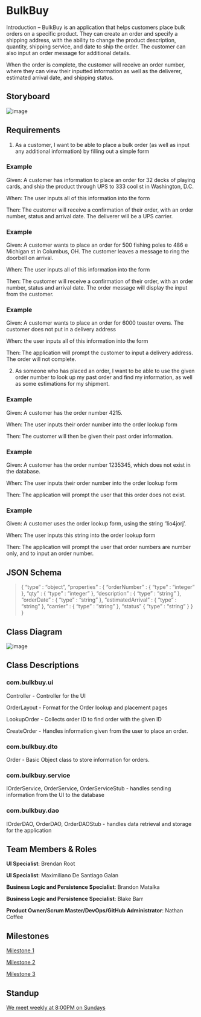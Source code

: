 # BulkBuy

Introduction – BulkBuy is an application that helps customers place bulk orders on a specific product. They can create an order and specify a shipping address, with the ability to change the product description, quantity, shipping service, and date to ship the order. The customer can also input an order message for additional details. 

When the order is complete, the customer will receive an order number, where they can view their inputted information as well as the deliverer, estimated arrival date, and shipping status. 

## Storyboard

![image](https://user-images.githubusercontent.com/35185334/133005410-e66d3918-ae9f-4dfc-aa80-6890055cd98c.png)



## Requirements

1. As a customer, I want to be able to place a bulk order (as well as input any additional information) by filling out a simple form 

### Example

Given: A customer has information to place an order for 32 decks of playing cards, and ship the product through UPS to 333 cool st in Washington, D.C. 

When: The user inputs all of this information into the form 

Then: The customer will receive a confirmation of their order, with an order number, status and arrival date. The deliverer will be a UPS carrier. 


### Example

Given: A customer wants to place an order for 500 fishing poles to 486 e Michigan st in Columbus, OH. The customer leaves a message to ring the doorbell on arrival. 

When: The user inputs all of this information into the form 

Then: The customer will receive a confirmation of their order, with an order number, status and arrival date. The order message will display the input from the customer. 

 
 ### Example

Given: A customer wants to place an order for 6000 toaster ovens. The customer does not put in a delivery address 

When: the user inputs all of this information into the form 

Then: The application will prompt the customer to input a delivery address. The order will not complete. 


2. As someone who has placed an order, I want to be able to use the given order number to look up my past order and find my information, as well as some estimations for my shipment. 

### Example

Given: A customer has the order number 4215. 

When: The user inputs their order number into the order lookup form 

Then: The customer will then be given their past order information. 

 
 ### Example

Given: A customer has the order number 1235345, which does not exist in the database. 

When: The user inputs their order number into the order lookup form 

Then: The application will prompt the user that this order does not exist. 

 
 ### Example

Given: A customer uses the order lookup form, using the string ‘1io4jorj’. 

When: The user inputs this string into the order lookup form 

Then: The application will prompt the user that order numbers are number only, and to input an order number. 

## JSON Schema

>{ 
>	“type” : “object”, 
>		“properties” : { 
>			“orderNumber” : { 
>				“type” : “integer” 
>			}, 
>			“qty” : {
>				“type” : “integer”
>			}, 
>			“description” : {
>				“type” : “string”
>			}, 
>			“orderDate” : {
>				“type” : “string” 
>			}, 
>			“estimatedArrival” : {
>				“type” : “string”
>			}, 
>			“carrier” : {
>				“type” : “string”
>			}, 
>			“status” {
>				“type” : “string”
>			}
>		}
>	} 

## Class Diagram

![image](https://user-images.githubusercontent.com/77906864/133007918-a9c1907c-3ac9-46f4-b4ae-925a53e77e30.png)

## Class Descriptions

### com.bulkbuy.ui

Controller - Controller for the UI

OrderLayout - Format for the Order lookup and placement pages

LookupOrder - Collects order ID to find order with the given ID

CreateOrder - Handles information given from the user to place an order.


### com.bulkbuy.dto

Order - Basic Object class to store information for orders.


### com.bulkbuy.service

IOrderService, OrderService, OrderServiceStub - handles sending information from the UI to the database


### com.bulkbuy.dao

IOrderDAO, OrderDAO, OrderDAOStub - handles data retrieval and storage for the application

## Team Members & Roles

**UI Specialist**: Brendan Root

**UI Specialist**: Maximiliano De Santiago Galan

**Business Logic and Persistence Specialist**: Brandon Matalka

**Business Logic and Persistence Specialist**: Blake Barr

**Product Owner/Scrum Master/DevOps/GitHub Administrator**: Nathan Coffee

## Milestones

[Milestone 1](https://github.com/coffee-ns/BulkBuy/milestone/1)

[Milestone 2](https://github.com/coffee-ns/BulkBuy/milestone/2)

[Milestone 3](https://github.com/coffee-ns/BulkBuy/milestone/3)

## Standup

[We meet weekly at 8:00PM on Sundays](https://teams.microsoft.com/l/meetup-join/19%3ameeting_NTdhYmY4N2YtNTIwMC00MjIzLTg5YWMtMWE0MTBmODI5ZWJj%40thread.v2/0?context=%7b%22Tid%22%3a%22f5222e6c-5fc6-48eb-8f03-73db18203b63%22%2c%22Oid%22%3a%22f763efca-3726-4129-8023-2d5dda742031%22%7d)
